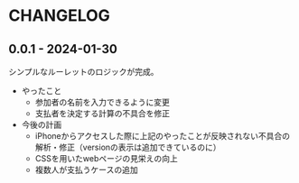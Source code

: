 # CHANGELOG

## 0.0.1 - 2024-01-30

シンプルなルーレットのロジックが完成。
- やったこと
  - 参加者の名前を入力できるように変更
  - 支払者を決定する計算の不具合を修正
- 今後の計画
  - iPhoneからアクセスした際に上記のやったことが反映されない不具合の解析・修正（versionの表示は追加できているのに）
  - CSSを用いたwebページの見栄えの向上
  - 複数人が支払うケースの追加
